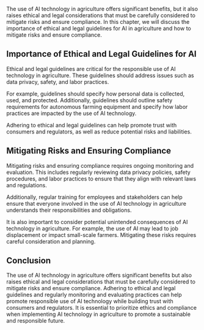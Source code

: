 
The use of AI technology in agriculture offers significant benefits, but it also raises ethical and legal considerations that must be carefully considered to mitigate risks and ensure compliance. In this chapter, we will discuss the importance of ethical and legal guidelines for AI in agriculture and how to mitigate risks and ensure compliance.

Importance of Ethical and Legal Guidelines for AI
-------------------------------------------------

Ethical and legal guidelines are critical for the responsible use of AI technology in agriculture. These guidelines should address issues such as data privacy, safety, and labor practices.

For example, guidelines should specify how personal data is collected, used, and protected. Additionally, guidelines should outline safety requirements for autonomous farming equipment and specify how labor practices are impacted by the use of AI technology.

Adhering to ethical and legal guidelines can help promote trust with consumers and regulators, as well as reduce potential risks and liabilities.

Mitigating Risks and Ensuring Compliance
----------------------------------------

Mitigating risks and ensuring compliance requires ongoing monitoring and evaluation. This includes regularly reviewing data privacy policies, safety procedures, and labor practices to ensure that they align with relevant laws and regulations.

Additionally, regular training for employees and stakeholders can help ensure that everyone involved in the use of AI technology in agriculture understands their responsibilities and obligations.

It is also important to consider potential unintended consequences of AI technology in agriculture. For example, the use of AI may lead to job displacement or impact small-scale farmers. Mitigating these risks requires careful consideration and planning.

Conclusion
----------

The use of AI technology in agriculture offers significant benefits but also raises ethical and legal considerations that must be carefully considered to mitigate risks and ensure compliance. Adhering to ethical and legal guidelines and regularly monitoring and evaluating practices can help promote responsible use of AI technology while building trust with consumers and regulators. It is essential to prioritize ethics and compliance when implementing AI technology in agriculture to promote a sustainable and responsible future.
